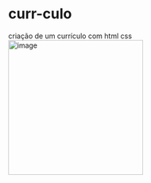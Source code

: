 # curr-culo
criação de um currículo com html css
<img width="271" alt="image" src="https://github.com/MrMaicke/curr-culo/assets/53163824/3a7c46f4-aae7-4a36-b0ac-72eb6f2efeac">
